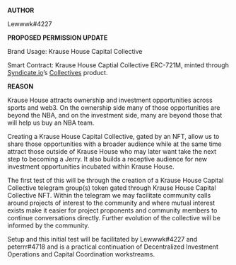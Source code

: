 **AUTHOR** 

Lewwwk#4227

**PROPOSED PERMISSION UPDATE**

Brand Usage: Krause House Capital Collective

Smart Contract: Krause House Captial Collective ERC-721M, minted through [Syndicate.io](http://Syndicate.io)’s [Collectives](https://guide.syndicate.io/en/products/collectives/getting-started) product. 

**REASON**

Krause House attracts ownership and investment opportunities across sports and web3. On the ownership side many of those opportunities are beyond the NBA, and on the investment side, many are beyond those that will help us buy an NBA team.

Creating a Krause House Capital Collective, gated by an NFT, allow us to share those opportunities with a broader audience while at the same time attract those outside of Krause House who may later want take the next step to becoming a Jerry. It also builds a receptive audience for new investment opportunities incubated within Krause House. 

The first test of this will be through the creation of a Krause House Capital Collective telegram group(s) token gated through Krause House Capital Collective NFT. Within the telegram we may facilitate community calls around projects of interest to the community and where mutual interest exists make it easier for project proponents and community members to continue conversations directly. Further evolution of the collective will be informed by the community. 

Setup and this initial test will be facilitated by Lewwwk#4227 and peterrr#4718 and is a practical continuation of Decentralized Investment Operations and Capital Coordination workstreams.